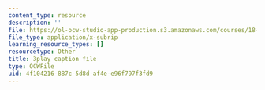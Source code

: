 ```yaml
---
content_type: resource
description: ''
file: https://ol-ocw-studio-app-production.s3.amazonaws.com/courses/18-02-multivariable-calculus-fall-2007/4f104216887c5d8daf4ee96f797f3fd9_U1EcnfTKXJ0.vtt
file_type: application/x-subrip
learning_resource_types: []
resourcetype: Other
title: 3play caption file
type: OCWFile
uid: 4f104216-887c-5d8d-af4e-e96f797f3fd9
---
```

